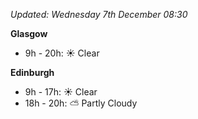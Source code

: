 *Updated: Wednesday 7th December 08:30*

**Glasgow**

* 9h - 20h: :sunny: Clear

**Edinburgh**

* 9h - 17h: :sunny: Clear
* 18h - 20h: :partly_sunny: Partly Cloudy
